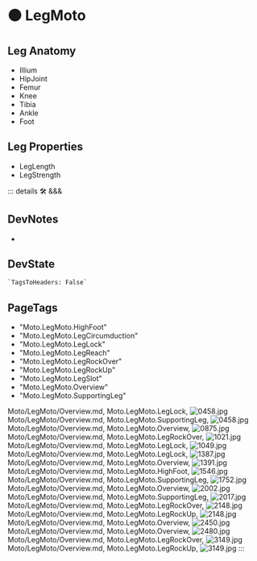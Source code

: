 
# 🟠 <moto>LegMoto</moto>

## Leg Anatomy

- Illium
- HipJoint
- Femur
- Knee
- Tibia
- Ankle
- Foot

## Leg Properties

- LegLength
- LegStrength

::: details 🛠 <dev>&&&</dev>

## DevNotes

-

## DevState

```py
`TagsToHeaders: False`
```

<h2>PageTags</h2>

- "Moto.LegMoto.HighFoot"
- "Moto.LegMoto.LegCircumduction"
- "Moto.LegMoto.LegLock"
- "Moto.LegMoto.LegReach"
- "Moto.LegMoto.LegRockOver"
- "Moto.LegMoto.LegRockUp"
- "Moto.LegMoto.LegSlot"
- "Moto.LegMoto.Overview"
- "Moto.LegMoto.SupportingLeg"

Moto/LegMoto/Overview.md, <dev>Moto.LegMoto.LegLock</dev>, ![0458.jpg](/PaperPhoto/0458.jpg)
Moto/LegMoto/Overview.md, <dev>Moto.LegMoto.SupportingLeg</dev>, ![0458.jpg](/PaperPhoto/0458.jpg)
Moto/LegMoto/Overview.md, <dev>Moto.LegMoto.Overview</dev>, ![0875.jpg](/PaperPhoto/0875.jpg)
Moto/LegMoto/Overview.md, <dev>Moto.LegMoto.LegRockOver</dev>, ![1021.jpg](/PaperPhoto/1021.jpg)
Moto/LegMoto/Overview.md, <dev>Moto.LegMoto.LegLock</dev>, ![1049.jpg](/PaperPhoto/1049.jpg)
Moto/LegMoto/Overview.md, <dev>Moto.LegMoto.LegLock</dev>, ![1387.jpg](/PaperPhoto/1387.jpg)
Moto/LegMoto/Overview.md, <dev>Moto.LegMoto.Overview</dev>, ![1391.jpg](/PaperPhoto/1391.jpg)
Moto/LegMoto/Overview.md, <dev>Moto.LegMoto.HighFoot</dev>, ![1546.jpg](/PaperPhoto/1546.jpg)
Moto/LegMoto/Overview.md, <dev>Moto.LegMoto.SupportingLeg</dev>, ![1752.jpg](/PaperPhoto/1752.jpg)
Moto/LegMoto/Overview.md, <dev>Moto.LegMoto.Overview</dev>, ![2002.jpg](/PaperPhoto/2002.jpg)
Moto/LegMoto/Overview.md, <dev>Moto.LegMoto.SupportingLeg</dev>, ![2017.jpg](/PaperPhoto/2017.jpg)
Moto/LegMoto/Overview.md, <dev>Moto.LegMoto.LegRockOver</dev>, ![2148.jpg](/PaperPhoto/2148.jpg)
Moto/LegMoto/Overview.md, <dev>Moto.LegMoto.LegRockUp</dev>, ![2148.jpg](/PaperPhoto/2148.jpg)
Moto/LegMoto/Overview.md, <dev>Moto.LegMoto.Overview</dev>, ![2450.jpg](/PaperPhoto/2450.jpg)
Moto/LegMoto/Overview.md, <dev>Moto.LegMoto.Overview</dev>, ![2480.jpg](/PaperPhoto/2480.jpg)
Moto/LegMoto/Overview.md, <dev>Moto.LegMoto.LegRockOver</dev>, ![3149.jpg](/PaperPhoto/3149.jpg)
Moto/LegMoto/Overview.md, <dev>Moto.LegMoto.LegRockUp</dev>, ![3149.jpg](/PaperPhoto/3149.jpg)
:::

